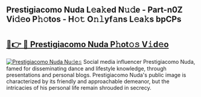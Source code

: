 ## Prestigiacomo Nuda L𝚎a𝚔ed N𝚞𝚍e - Part-n0Z Vi𝚍𝚎o P𝚑𝚘tos - H𝚘𝚝 O𝚗𝚕yf𝚊ns L𝚎a𝚔s bpCPs

# <h2><a href="http://kfc4ig5.oniu.top/?m=Prestigiacomo+Nuda">🔗👉 🔴 Prestigiacomo Nuda P𝚑ot𝚘𝚜 V𝚒d𝚎o</a></h2>

[![Prestigiacomo Nuda Nu𝚍e𝚜](https://i.imgur.com/0qMVB7G.gif)](http://kfc4ig5.oniu.top/?m=Prestigiacomo+Nuda)
Social media influencer Prestigiacomo Nuda, famed for disseminating dance and lifestyle knowledge, through presentations and personal blogs. Prestigiacomo Nuda's public image is characterized by its friendly and approachable demeanor, but the intricacies of his personal life remain shrouded in secrecy.  
